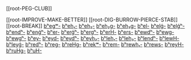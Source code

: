 [[root-PEG-CLUB]]

[[root-IMPROVE-MAKE-BETTER]]
[[root-DIG-BURROW-PIERCE-STAB]]
[[root-BREAK]]
[bʰegʷ-](https://en.wiktionary.org/wiki/Reconstruction:Proto-Indo-European/b%CA%B0eg%CA%B7- "Reconstruction:Proto-Indo-European/bʰegʷ-")
[bʰeh₁-](https://en.wiktionary.org/wiki/Reconstruction:Proto-Indo-European/b%CA%B0eh%E2%82%81- "Reconstruction:Proto-Indo-European/bʰeh₁-")
[bʰeh₂-](https://en.wiktionary.org/wiki/Reconstruction:Proto-Indo-European/b%CA%B0eh%E2%82%82- "Reconstruction:Proto-Indo-European/bʰeh₂-")
[bʰeh₂g-](https://en.wiktionary.org/wiki/Reconstruction:Proto-Indo-European/b%CA%B0eh%E2%82%82g- "Reconstruction:Proto-Indo-European/bʰeh₂g-")
[bʰeh₃g-](https://en.wiktionary.org/wiki/Reconstruction:Proto-Indo-European/b%CA%B0eh%E2%82%83g- "Reconstruction:Proto-Indo-European/bʰeh₃g-")
[bʰel-](https://en.wiktionary.org/wiki/Reconstruction:Proto-Indo-European/b%CA%B0el- "Reconstruction:Proto-Indo-European/bʰel-")
[bʰelǵ-](https://en.wiktionary.org/wiki/Reconstruction:Proto-Indo-European/b%CA%B0el%C7%B5- "Reconstruction:Proto-Indo-European/bʰelǵ-")
[bʰelǵʰ-](https://en.wiktionary.org/wiki/Reconstruction:Proto-Indo-European/b%CA%B0el%C7%B5%CA%B0- "Reconstruction:Proto-Indo-European/bʰelǵʰ-")
[bʰendʰ-](https://en.wiktionary.org/wiki/Reconstruction:Proto-Indo-European/b%CA%B0end%CA%B0- "Reconstruction:Proto-Indo-European/bʰendʰ-")
[bʰenǵʰ-](https://en.wiktionary.org/wiki/Reconstruction:Proto-Indo-European/b%CA%B0en%C7%B5%CA%B0- "Reconstruction:Proto-Indo-European/bʰenǵʰ-")
[bʰer-](https://en.wiktionary.org/wiki/Reconstruction:Proto-Indo-European/b%CA%B0er- "Reconstruction:Proto-Indo-European/bʰer-")
[bʰerǵʰ-](https://en.wiktionary.org/wiki/Reconstruction:Proto-Indo-European/b%CA%B0er%C7%B5%CA%B0- "Reconstruction:Proto-Indo-European/bʰerǵʰ-")
[bʰergʰ-](https://en.wiktionary.org/wiki/Reconstruction:Proto-Indo-European/b%CA%B0erg%CA%B0- "Reconstruction:Proto-Indo-European/bʰergʰ-")
[bʰerH-](https://en.wiktionary.org/wiki/Reconstruction:Proto-Indo-European/b%CA%B0erH- "Reconstruction:Proto-Indo-European/bʰerH-")
[bʰers-](https://en.wiktionary.org/wiki/Reconstruction:Proto-Indo-European/b%CA%B0ers- "Reconstruction:Proto-Indo-European/bʰers-")
[bʰewdʰ-](https://en.wiktionary.org/wiki/Reconstruction:Proto-Indo-European/b%CA%B0ewd%CA%B0- "Reconstruction:Proto-Indo-European/bʰewdʰ-")
[bʰewg-](https://en.wiktionary.org/wiki/Reconstruction:Proto-Indo-European/b%CA%B0ewg- "Reconstruction:Proto-Indo-European/bʰewg-")
[bʰewgʰ-](https://en.wiktionary.org/wiki/Reconstruction:Proto-Indo-European/b%CA%B0ewg%CA%B0- "Reconstruction:Proto-Indo-European/bʰewgʰ-")
[bʰey-](https://en.wiktionary.org/wiki/Reconstruction:Proto-Indo-European/b%CA%B0ey- "Reconstruction:Proto-Indo-European/bʰey-")
[bʰeyd-](https://en.wiktionary.org/wiki/Reconstruction:Proto-Indo-European/b%CA%B0eyd- "Reconstruction:Proto-Indo-European/bʰeyd-")
[bʰeydʰ-](https://en.wiktionary.org/wiki/Reconstruction:Proto-Indo-European/b%CA%B0eyd%CA%B0- "Reconstruction:Proto-Indo-European/bʰeydʰ-")
[bʰeyh₂-](https://en.wiktionary.org/wiki/Reconstruction:Proto-Indo-European/b%CA%B0eyh%E2%82%82- "Reconstruction:Proto-Indo-European/bʰeyh₂-")
[bʰleh₁-](https://en.wiktionary.org/wiki/Reconstruction:Proto-Indo-European/b%CA%B0leh%E2%82%81- "Reconstruction:Proto-Indo-European/bʰleh₁-")
[bʰleh₃-](https://en.wiktionary.org/wiki/Reconstruction:Proto-Indo-European/b%CA%B0leh%E2%82%83- "Reconstruction:Proto-Indo-European/bʰleh₃-")
[bʰlendʰ-](https://en.wiktionary.org/wiki/Reconstruction:Proto-Indo-European/b%CA%B0lend%CA%B0- "Reconstruction:Proto-Indo-European/bʰlendʰ-")
[bʰlewH-](https://en.wiktionary.org/wiki/Reconstruction:Proto-Indo-European/b%CA%B0lewH- "Reconstruction:Proto-Indo-European/bʰlewH-")
[bʰleyǵ-](https://en.wiktionary.org/wiki/Reconstruction:Proto-Indo-European/b%CA%B0ley%C7%B5- "Reconstruction:Proto-Indo-European/bʰleyǵ-")
[bʰredʰ-](https://en.wiktionary.org/wiki/Reconstruction:Proto-Indo-European/b%CA%B0red%CA%B0- "Reconstruction:Proto-Indo-European/bʰredʰ-")
[bʰreg-](https://en.wiktionary.org/wiki/Reconstruction:Proto-Indo-European/b%CA%B0reg- "Reconstruction:Proto-Indo-European/bʰreg-")
[bʰreHg-](https://en.wiktionary.org/wiki/Reconstruction:Proto-Indo-European/b%CA%B0reHg- "Reconstruction:Proto-Indo-European/bʰreHg-")
[bʰrekʷ-](https://en.wiktionary.org/wiki/Reconstruction:Proto-Indo-European/b%CA%B0rek%CA%B7- "Reconstruction:Proto-Indo-European/bʰrekʷ-")
[bʰrem-](https://en.wiktionary.org/wiki/Reconstruction:Proto-Indo-European/b%CA%B0rem- "Reconstruction:Proto-Indo-European/bʰrem-")
[bʰrewh₁-](https://en.wiktionary.org/wiki/Reconstruction:Proto-Indo-European/b%CA%B0rewh%E2%82%81- "Reconstruction:Proto-Indo-European/bʰrewh₁-")
[bʰrews-](https://en.wiktionary.org/wiki/Reconstruction:Proto-Indo-European/b%CA%B0rews- "Reconstruction:Proto-Indo-European/bʰrews-")
[bʰreyH-](https://en.wiktionary.org/wiki/Reconstruction:Proto-Indo-European/b%CA%B0reyH- "Reconstruction:Proto-Indo-European/bʰreyH-")
[bʰruHg-](https://en.wiktionary.org/wiki/Reconstruction:Proto-Indo-European/b%CA%B0ruHg- "Reconstruction:Proto-Indo-European/bʰruHg-")
[bʰuH-](https://en.wiktionary.org/wiki/Reconstruction:Proto-Indo-European/b%CA%B0uH- "Reconstruction:Proto-Indo-European/bʰuH-")